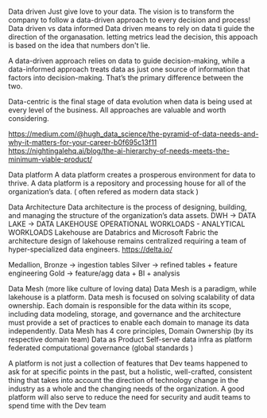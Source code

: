 Data driven 
Just give love to your data.
The vision is to transform the company to follow a data-driven approach to every decision and process!
Data driven vs data informed 
Data driven means to rely on data ti guide the direction of the organasation. 
letting metrics lead the decision, this appoach is based on the idea that numbers don't lie.

A data-driven approach relies on data to guide decision-making, while a data-informed approach treats data as just one source of information that factors into decision-making. That’s the primary difference between the two.

Data-centric is the final stage of data evolution when data is being used at every level of the business. All approaches are valuable and worth considering.

https://medium.com/@hugh_data_science/the-pyramid-of-data-needs-and-why-it-matters-for-your-career-b0f695c13f11
https://nightingalehq.ai/blog/the-ai-hierarchy-of-needs-meets-the-minimum-viable-product/

Data platform 
A data platform creates a prosperous environment for data to thrive.
A data platform is a repository and processing house for all of the organization’s data.  ( often refered as modern data stack )

Data Architecture
Data architecture is the process of designing, building, and managing the structure of the organization’s data assets.
DWH -> DATA LAKE -> DATA LAKEHOUSE
OPERATIONAL WORKLOADS - ANALYTICAL WORKLOADS
Lakehouse are Databrics and Microsoft Fabric
the architecture design of lakehouse remains centralized requiring a team of hyper-specialized data engineers. 
https://delta.io/

Medallion, 
Bronze -> ingestion tables
Silver -> refined tables + feature engineering
Gold   -> feature/agg data + BI + analysis

Data Mesh (more like culture of loving data)
Data Mesh is a paradigm, while lakehouse is a platform.
Data mesh is focused on solving scalability of data ownership. 
Each domain is responsible for the data within its scope, including data modeling, storage, and governance and the architecture must provide a set of practices to enable each domain to manage its data independently.
Data Mesh has 4 core principles, 
Domain Ownership (by its respective domain team)
Data as Product
Self-serve data infra as platform
federated computational governance (global standards )


A platform is not just a
collection of features that Dev teams happened to ask for at specific points in the
past, but a holistic, well-crafted, consistent thing that takes into account the
direction of technology change in the industry as a whole and the changing
needs of the organization. A good platform will also serve to reduce the need for
security and audit teams to spend time with the Dev team
